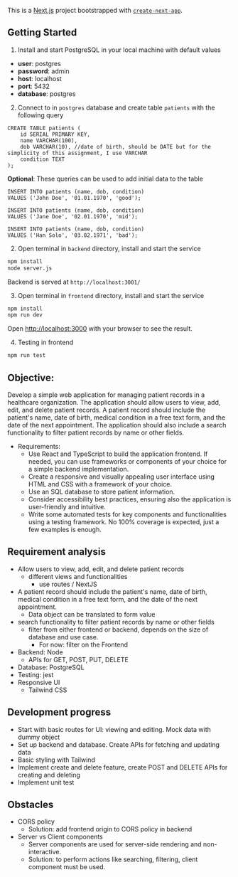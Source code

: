 This is a [Next.js](https://nextjs.org) project bootstrapped with [`create-next-app`](https://nextjs.org/docs/app/api-reference/cli/create-next-app).

## Getting Started

1. Install and start PostgreSQL in your local machine with default values
- **user**: postgres 
- **password**: admin
- **host**: localhost   
- **port**: 5432
- **database**: postgres

2. Connect to in `postgres` database and create table `patients`  with the following query
```
CREATE TABLE patients (
    id SERIAL PRIMARY KEY,
    name VARCHAR(100),
    dob VARCHAR(10), //date of birth, should be DATE but for the simplicity of this assignment, I use VARCHAR
    condition TEXT
);
```

**Optional**: These queries can be used to add initial data to the table

```
INSERT INTO patients (name, dob, condition)
VALUES ('John Doe', '01.01.1970', 'good');

INSERT INTO patients (name, dob, condition)
VALUES ('Jane Doe', '02.01.1970', 'mid');

INSERT INTO patients (name, dob, condition)
VALUES ('Han Solo', '03.02.1971', 'bad');
```

2. Open terminal in `backend` directory, install and start the service
```bash
npm install
node server.js
```
Backend is served at `http://localhost:3001/`

3. Open terminal in `frontend` directory, install and start the service
```bash
npm install
npm run dev 
```

Open [http://localhost:3000](http://localhost:3000) with your browser to see the result.

4. Testing in frontend
```bash
npm run test
```

## Objective:
Develop a simple web application for managing patient records in a healthcare organization.
The application should allow users to view, add, edit, and delete patient records.
A patient record should include the patient's name, date of birth, medical condition in a free text form, and the date of the next appointment.
The application should also include a search functionality to filter patient records by name or other fields.
- Requirements:
  - Use React and TypeScript to build the application frontend. If needed, you can use frameworks or components of your choice for a simple backend implementation.
  - Create a responsive and visually appealing user interface using HTML and CSS with a framework of your choice.
  - Use an SQL database to store patient information.
  - Consider accessibility best practices, ensuring also the application is user-friendly and intuitive.
  - Write some automated tests for key components and functionalities using a testing framework. No 100% coverage is expected, just a few examples is enough.

## Requirement analysis
- Allow users to view, add, edit, and delete patient records
  - different views and functionalities
    - use routes / NextJS
- A patient record should include the patient's name, date of birth, medical condition in a free text form, and the date of the next appointment.
  - Data object can be translated to form value
- search functionality to filter patient records by name or other fields
  - filter from either frontend or backend, depends on the size of database and use case.
    - For now: filter on the Frontend
- Backend: Node
  - APIs for GET, POST, PUT, DELETE
- Database: PostgreSQL
- Testing: jest
- Responsive UI
  - Tailwind CSS
 
## Development progress

- Start with basic routes for UI: viewing and editing. Mock data with dummy object
- Set up backend and database. Create APIs for fetching and updating data
- Basic styling with Tailwind
- Implement create and delete feature, create POST and DELETE APIs for creating and deleting 
- Implement unit test

## Obstacles
- CORS policy
  - Solution: add frontend origin to CORS policy in backend
- Server vs Client components
  - Server components are used for server-side rendering and non-interactive. 
  - Solution: to perform actions like searching, filtering, client component must be used.